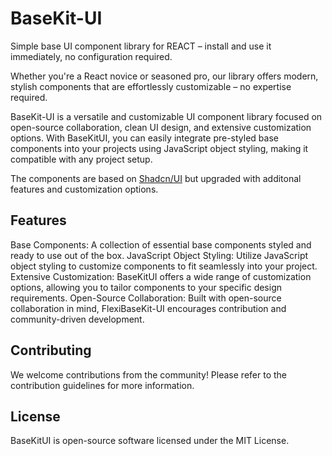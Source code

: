 # BaseKit-UI
Simple base UI component library for REACT – install and use it immediately, no configuration required.

Whether you're a React novice or seasoned pro, our library offers modern, stylish components that are effortlessly customizable – no expertise required.

BaseKit-UI is a versatile and customizable UI component library focused on open-source collaboration, clean UI design, and extensive customization options. With BaseKitUI, you can easily integrate pre-styled base components into your projects using JavaScript object styling, making it compatible with any project setup.

The components are based on [Shadcn/UI](https://ui.shadcn.com/) but upgraded with additonal features and customization options.

## Features
Base Components: A collection of essential base components styled and ready to use out of the box.
JavaScript Object Styling: Utilize JavaScript object styling to customize components to fit seamlessly into your project.
Extensive Customization: BaseKitUI offers a wide range of customization options, allowing you to tailor components to your specific design requirements.
Open-Source Collaboration: Built with open-source collaboration in mind, FlexiBaseKit-UI encourages contribution and community-driven development.

## Contributing
We welcome contributions from the community! Please refer to the contribution guidelines for more information.

## License
BaseKitUI is open-source software licensed under the MIT License.
